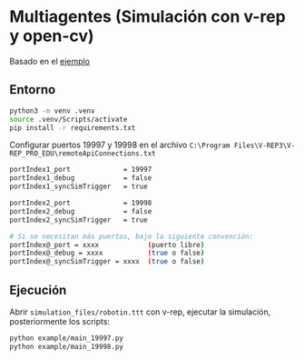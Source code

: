 # Multiagentes (Simulación con v-rep y open-cv)

Basado en el [ejemplo](https://robologs.net/2016/07/07/tutorial-de-vrep-y-opencv-python/)

## Entorno 

```bash
python3 -m venv .venv
source .venv/Scripts/activate
pip install -r requirements.txt
```

Configurar puertos 19997 y 19998 en el archivo `C:\Program Files\V-REP3\V-REP_PRO_EDU\remoteApiConnections.txt`

```bash
portIndex1_port             = 19997
portIndex1_debug            = false
portIndex1_syncSimTrigger   = true

portIndex2_port             = 19998
portIndex2_debug            = false
portIndex2_syncSimTrigger   = true

# Si se necesitan más puertos, bajo la siguiente convención:
portIndex@_port = xxxx            (puerto libre)
portIndex@_debug = xxxx           (true o false)     
portIndex@_syncSimTrigger = xxxx  (true o false)   
```

## Ejecución
Abrir  `simulation_files/robotin.ttt` con v-rep, ejecutar la simulación, posteriormente los scripts:

```bash
python example/main_19997.py
python example/main_19998.py
```
